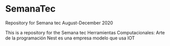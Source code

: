 # SemanaTec
Repository for Semana tec August-December 2020

This is a repository for the Semana tec Herramientas Computacionales: Arte de la programación
Nest es una empresa modelo que usa IOT
